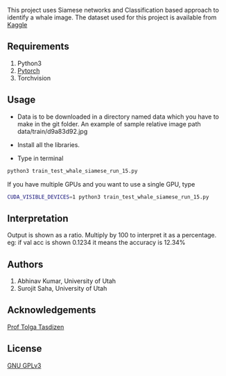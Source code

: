 This project uses Siamese networks and Classification based approach to identify a whale image. The dataset used for this project is available from [Kaggle](https://www.kaggle.com/c/whale-categorization-playground/) 

## Requirements
1. Python3
2. [Pytorch](http://pytorch.org/)
3. Torchvision


## Usage
- Data is to be downloaded in a directory named data which you have to make in the git folder. An example of sample relative image path 
 data/train/d9a83d92.jpg

- Install all the libraries.

- Type in terminal
```bash
python3 train_test_whale_siamese_run_15.py
```
If you have multiple GPUs and you want to use a single GPU, type
```bash
CUDA_VISIBLE_DEVICES=1 python3 train_test_whale_siamese_run_15.py
```

## Interpretation
Output is shown as a ratio. Multiply by 100 to interpret it as a percentage. eg: if val acc is shown 0.1234 it means the accuracy is 12.34%

## Authors
1. Abhinav Kumar, University of Utah
2. Surojit Saha, University of Utah

## Acknowledgements
[Prof Tolga Tasdizen](http://www.sci.utah.edu/~tolga/ResearchWebPages/index.html)

## License
[GNU GPLv3](https://choosealicense.com/licenses/gpl-3.0/)
